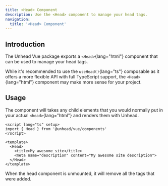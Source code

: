 ```yaml
---
title: <Head> Component
description: Use the <Head> component to manage your head tags.
navigation:
  title: '<Head> Component'
---
```


## Introduction

The Unhead Vue package exports a `<Head>`{lang="html"}  component that can be used to manage your head tags.

While it's recommended to use the `useHead()`{lang="ts"} composable as it offers a more flexible API with full TypeScript support,
the `<Head>`{lang="html"}  component may make more sense for your project.

## Usage

The component will takes any child elements that you would normally put in your actual `<head>`{lang="html"} and renders them
with Unhead.

```vue
<script lang="ts" setup>
import { Head } from '@unhead/vue/components'
</script>

<template>
  <Head>
    <title>My awesome site</title>
    <meta name="description" content="My awesome site description">
  </Head>
</template>
```

When the head component is unmounted, it will remove all the tags that were added.
